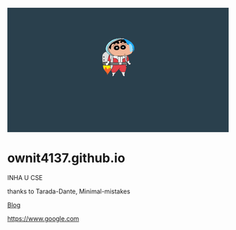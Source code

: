 ![image](/home.jpg)

# ownit4137.github.io

INHA U CSE

thanks to Tarada-Dante, Minimal-mistakes


[Blog]("https://ownit4137.github.io", "My Blog") 

<https://www.google.com>
